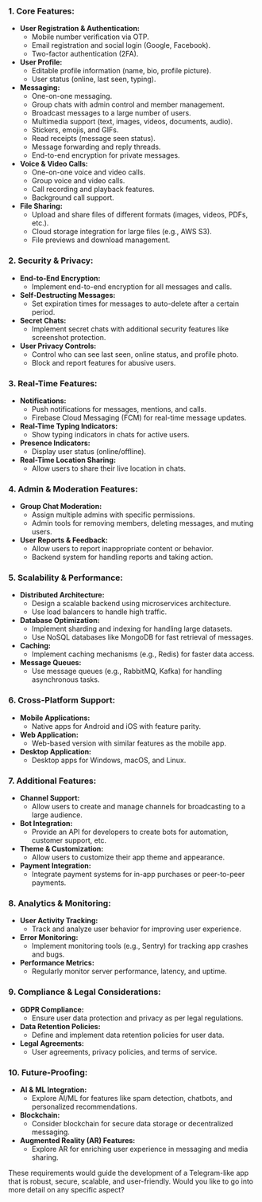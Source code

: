 ### 1. **Core Features:**
   - **User Registration & Authentication:**
     - Mobile number verification via OTP.
     - Email registration and social login (Google, Facebook).
     - Two-factor authentication (2FA).
   - **User Profile:**
     - Editable profile information (name, bio, profile picture).
     - User status (online, last seen, typing).
   - **Messaging:**
     - One-on-one messaging.
     - Group chats with admin control and member management.
     - Broadcast messages to a large number of users.
     - Multimedia support (text, images, videos, documents, audio).
     - Stickers, emojis, and GIFs.
     - Read receipts (message seen status).
     - Message forwarding and reply threads.
     - End-to-end encryption for private messages.
   - **Voice & Video Calls:**
     - One-on-one voice and video calls.
     - Group voice and video calls.
     - Call recording and playback features.
     - Background call support.
   - **File Sharing:**
     - Upload and share files of different formats (images, videos, PDFs, etc.).
     - Cloud storage integration for large files (e.g., AWS S3).
     - File previews and download management.

### 2. **Security & Privacy:**
   - **End-to-End Encryption:**
     - Implement end-to-end encryption for all messages and calls.
   - **Self-Destructing Messages:**
     - Set expiration times for messages to auto-delete after a certain period.
   - **Secret Chats:**
     - Implement secret chats with additional security features like screenshot protection.
   - **User Privacy Controls:**
     - Control who can see last seen, online status, and profile photo.
     - Block and report features for abusive users.

### 3. **Real-Time Features:**
   - **Notifications:**
     - Push notifications for messages, mentions, and calls.
     - Firebase Cloud Messaging (FCM) for real-time message updates.
   - **Real-Time Typing Indicators:**
     - Show typing indicators in chats for active users.
   - **Presence Indicators:**
     - Display user status (online/offline).
   - **Real-Time Location Sharing:**
     - Allow users to share their live location in chats.

### 4. **Admin & Moderation Features:**
   - **Group Chat Moderation:**
     - Assign multiple admins with specific permissions.
     - Admin tools for removing members, deleting messages, and muting users.
   - **User Reports & Feedback:**
     - Allow users to report inappropriate content or behavior.
     - Backend system for handling reports and taking action.

### 5. **Scalability & Performance:**
   - **Distributed Architecture:**
     - Design a scalable backend using microservices architecture.
     - Use load balancers to handle high traffic.
   - **Database Optimization:**
     - Implement sharding and indexing for handling large datasets.
     - Use NoSQL databases like MongoDB for fast retrieval of messages.
   - **Caching:**
     - Implement caching mechanisms (e.g., Redis) for faster data access.
   - **Message Queues:**
     - Use message queues (e.g., RabbitMQ, Kafka) for handling asynchronous tasks.

### 6. **Cross-Platform Support:**
   - **Mobile Applications:**
     - Native apps for Android and iOS with feature parity.
   - **Web Application:**
     - Web-based version with similar features as the mobile app.
   - **Desktop Application:**
     - Desktop apps for Windows, macOS, and Linux.

### 7. **Additional Features:**
   - **Channel Support:**
     - Allow users to create and manage channels for broadcasting to a large audience.
   - **Bot Integration:**
     - Provide an API for developers to create bots for automation, customer support, etc.
   - **Theme & Customization:**
     - Allow users to customize their app theme and appearance.
   - **Payment Integration:**
     - Integrate payment systems for in-app purchases or peer-to-peer payments.

### 8. **Analytics & Monitoring:**
   - **User Activity Tracking:**
     - Track and analyze user behavior for improving user experience.
   - **Error Monitoring:**
     - Implement monitoring tools (e.g., Sentry) for tracking app crashes and bugs.
   - **Performance Metrics:**
     - Regularly monitor server performance, latency, and uptime.

### 9. **Compliance & Legal Considerations:**
   - **GDPR Compliance:**
     - Ensure user data protection and privacy as per legal regulations.
   - **Data Retention Policies:**
     - Define and implement data retention policies for user data.
   - **Legal Agreements:**
     - User agreements, privacy policies, and terms of service.

### 10. **Future-Proofing:**
   - **AI & ML Integration:**
     - Explore AI/ML for features like spam detection, chatbots, and personalized recommendations.
   - **Blockchain:**
     - Consider blockchain for secure data storage or decentralized messaging.
   - **Augmented Reality (AR) Features:**
     - Explore AR for enriching user experience in messaging and media sharing.

These requirements would guide the development of a Telegram-like app that is robust, secure, scalable, and user-friendly. Would you like to go into more detail on any specific aspect?
